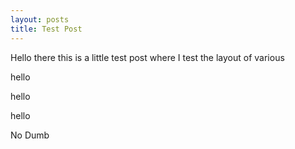 ```yaml
---
layout: posts
title: Test Post
---
```

Hello there this is a little test post where I test the layout of various 


hello


hello


hello



No Dumb